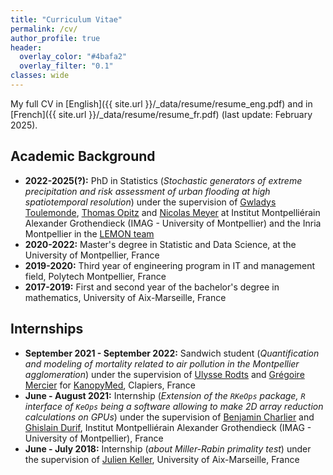 ```yaml
---
title: "Curriculum Vitae"
permalink: /cv/
author_profile: true
header:
  overlay_color: "#4bafa2"
  overlay_filter: "0.1"
classes: wide
---
```


My full CV in [English]({{ site.url }}/_data/resume/resume_eng.pdf) and in [French]({{ site.url }}/_data/resume/resume_fr.pdf) (last update: February 2025).

## Academic Background 

* **2022-2025(?):** PhD in Statistics (*Stochastic generators of extreme precipitation and risk assessment of urban flooding at high spatiotemporal resolution*) under the supervision of [Gwladys Toulemonde](https://imag.umontpellier.fr/~toulemonde/index.html), [Thomas Opitz](https://biosp.mathnum.inrae.fr/homepage-thomas-opitz) and [Nicolas Meyer](https://sites.google.com/view/nicolasmeyer/accueil) at Institut Montpelliérain Alexander Grothendieck (IMAG - University of Montpellier) and the Inria Montpellier in the [LEMON team](https://team.inria.fr/lemon/)
* **2020-2022:** Master's degree in Statistic and Data Science, at the University of Montpellier, France
* **2019-2020:** Third year of engineering program in IT and management field, Polytech Montpellier, France
* **2017-2019:** First and second year of the bachelor's degree in mathematics, University of Aix-Marseille, France 


## Internships
* **September 2021 - September 2022:** Sandwich student (*Quantification and modeling of mortality related to air pollution in the Montpellier agglomeration*) under the supervision of [Ulysse Rodts](https://fr.linkedin.com/in/ulysse-rodts) and [Grégoire Mercier](https://www.linkedin.com/in/gregoire-mercier-6579bb6/) for [KanopyMed](https://kanopymed.com/), Clapiers, France
* **June - August 2021:**  Internship (*Extension of the `RKeOps` package, `R` interface of `KeOps` being a software allowing to make 2D array reduction calculations on GPUs*) under the supervision of [Benjamin Charlier](https://imag.umontpellier.fr/~charlier/index.php?page=index) and [Ghislain Durif](https://gdurif.perso.math.cnrs.fr/), Institut Montpelliérain Alexander Grothendieck (IMAG - University of Montpellier), France
* **June - July 2018:** Internship (*about Miller-Rabin primality test*) under the supervision of [Julien Keller](http://julienkeller.uqam.ca/), University of Aix-Marseille, France
